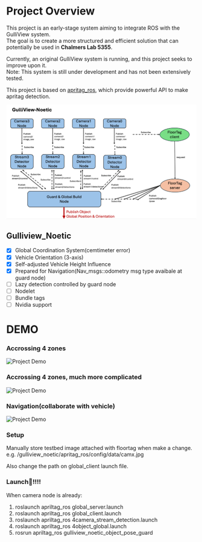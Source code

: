 # Project Overview  

This project is an early-stage system aiming to integrate ROS with the GulliView system.  
The goal is to create a more structured and efficient solution that can potentially be used in **Chalmers Lab 5355**.  

Currently, an original GulliView system is running, and this project seeks to improve upon it.  
Note: This system is still under development and has not been extensively tested.  

This project is based on [apritag_ros](https://github.com/AprilRobotics/apriltag_ros), which provide powerful API to make apritag detection.

![System Diagram](https://github.com/chuanchuan-Dong/gulliview_noetic/blob/main/apriltag_ros/docs/system_overview.png)  
## Gulliview_Noetic
- [x] Global Coordination System(cemtimeter error)
- [x] Vehicle Orientation (3-axis)
- [x] Self-adjusted Vehicle Height Influence  
- [x] Prepared for Navigation(Nav_msgs::odometry msg type avaibale at guard node)
- [ ] Lazy detection controlled by guard node
- [ ] Nodelet
- [ ] Bundle tags
- [ ] Nvidia support

# DEMO
### Accrossing 4 zones
![Project Demo](https://github.com/chuanchuan-Dong/gulliview_noetic/blob/main/apriltag_ros/docs/demo_gullview-noetic.gif)  

### Accrossing 4 zones, much more complicated
![Project Demo](https://github.com/chuanchuan-Dong/gulliview_noetic/blob/main/apriltag_ros/docs/demo3.gif)  

### Navigation(collaborate with vehicle)
![Project Demo](https://github.com/chuanchuan-Dong/gulliview_noetic/blob/main/apriltag_ros/docs/demo2_nav.gif)  

### Setup

Manually store testbed image attached with floortag when make a change. e.g. /gulliview_noetic/apritag_ros/config/data/camx.jpg

Also change the path on global_client launch file.


### Launch🚀!!!!
When camera node is already:
1. roslaunch apriltag_ros global_server.launch
2. roslaunch apriltag_ros global_client.launch
3. roslaunch apriltag_ros 4camera_stream_detection.launch
4. roslaunch apriltag_ros 4object_global.launch
5. rosrun apriltag_ros gulliview_noetic_object_pose_guard
